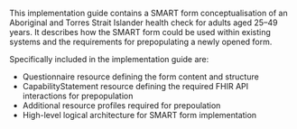 This implementation guide contains a SMART form conceptualisation of an Aboriginal and Torres Strait Islander health check for adults aged 25–49 years. It describes how the SMART form could be used within existing systems and the requirements for prepopulating a newly opened form. 

Specifically included in the implementation guide are:
* Questionnaire resource defining the form content and structure
* CapabilityStatement resource defining the required FHIR API interactions for prepopulation
* Additional resource profiles required for prepoulation
* High-level logical architecture for SMART form implementation

